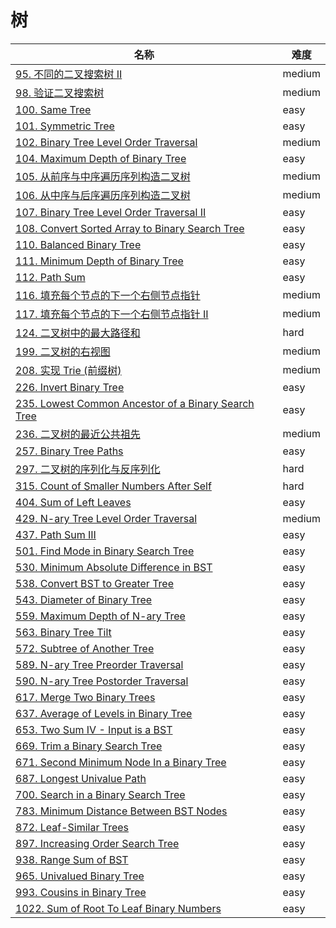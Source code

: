 # 树

**名称**|**难度**
--------|--------
[95. 不同的二叉搜索树 II](../problems/95.%20不同的二叉搜索树%20II)|medium
[98. 验证二叉搜索树](../problems/98.%20验证二叉搜索树)|medium
[100. Same Tree](../problems/100.%20Same%20Tree)|easy
[101. Symmetric Tree](../problems/101.%20Symmetric%20Tree)|easy
[102. Binary Tree Level Order Traversal](../problems/102.%20Binary%20Tree%20Level%20Order%20Traversal)|medium
[104. Maximum Depth of Binary Tree](../problems/104.%20Maximum%20Depth%20of%20Binary%20Tree)|easy
[105. 从前序与中序遍历序列构造二叉树](../problems/105.%20从前序与中序遍历序列构造二叉树)|medium
[106. 从中序与后序遍历序列构造二叉树](../problems/106.%20从中序与后序遍历序列构造二叉树)|medium
[107. Binary Tree Level Order Traversal II](../problems/107.%20Binary%20Tree%20Level%20Order%20Traversal%20II)|easy
[108. Convert Sorted Array to Binary Search Tree](../problems/108.%20Convert%20Sorted%20Array%20to%20Binary%20Search%20Tree)|easy
[110. Balanced Binary Tree](../problems/110.%20Balanced%20Binary%20Tree)|easy
[111. Minimum Depth of Binary Tree](../problems/111.%20Minimum%20Depth%20of%20Binary%20Tree)|easy
[112. Path Sum](../problems/112.%20Path%20Sum)|easy
[116. 填充每个节点的下一个右侧节点指针](../problems/116.%20填充每个节点的下一个右侧节点指针)|medium
[117. 填充每个节点的下一个右侧节点指针 II](../problems/116.%20填充每个节点的下一个右侧节点指针%20II)|medium
[124. 二叉树中的最大路径和](../problems/124.%20二叉树中的最大路径和)|hard
[199. 二叉树的右视图](../problems/199.%20二叉树的右视图)|medium
[208. 实现 Trie (前缀树)](../problems/208.%20实现%20Trie%20(前缀树))|medium
[226. Invert Binary Tree](../problems/226.%20Invert%20Binary%20Tree)|easy
[235. Lowest Common Ancestor of a Binary Search Tree](../problems/235.%20Lowest%20Common%20Ancestor%20of%20a%20Binary%20Search%20Tree)|easy
[236. 二叉树的最近公共祖先](../problems/236.%20二叉树的最近公共祖先)|medium
[257. Binary Tree Paths](../problems/257.%20Binary%20Tree%20Paths)|easy
[297. 二叉树的序列化与反序列化](../problems/297.%20二叉树的序列化与反序列化)|hard
[315. Count of Smaller Numbers After Self](../problems/315.%20Count%20of%20Smaller%20Numbers%20After%20Self)|hard
[404. Sum of Left Leaves](../problems/404.%20Sum%20of%20Left%20Leaves)|easy
[429. N-ary Tree Level Order Traversal](../problems/429.%20N-ary%20Tree%20Level%20Order%20Traversal)|medium
[437. Path Sum III](../problems/437.%20Path%20Sum%20III)|easy
[501. Find Mode in Binary Search Tree](../problems/501.%20Find%20Mode%20in%20Binary%20Search%20Tree)|easy
[530. Minimum Absolute Difference in BST](../problems/530.%20Minimum%20Absolute%20Difference%20in%20BST)|easy
[538. Convert BST to Greater Tree](../problems/538.%20Convert%20BST%20to%20Greater%20Tree)|easy
[543. Diameter of Binary Tree](../problems/543.%20Diameter%20of%20Binary%20Tree)|easy
[559. Maximum Depth of N-ary Tree](../problems/559.%20Maximum%20Depth%20of%20N-ary%20Tree)|easy
[563. Binary Tree Tilt](../problems/563.%20Binary%20Tree%20Tilt)|easy
[572. Subtree of Another Tree](../problems/572.%20Subtree%20of%20Another%20Tree)|easy
[589. N-ary Tree Preorder Traversal](../problems/589.%20N-ary%20Tree%20Preorder%20Traversal)|easy
[590. N-ary Tree Postorder Traversal](../problems/590.%20N-ary%20Tree%20Postorder%20Traversal)|easy
[617. Merge Two Binary Trees](../problems/617.%20Merge%20Two%20Binary%20Trees)|easy
[637. Average of Levels in Binary Tree](../problems/637.%20Average%20of%20Levels%20in%20Binary%20Tree)|easy
[653. Two Sum IV - Input is a BST](../problems/653.%20Two%20Sum%20IV%20-%20Input%20is%20a%20BST)|easy
[669. Trim a Binary Search Tree](../problems/669.%20Trim%20a%20Binary%20Search%20Tree)|easy
[671. Second Minimum Node In a Binary Tree](../problems/671.%20Second%20Minimum%20Node%20In%20a%20Binary%20Tree)|easy
[687. Longest Univalue Path](../problems/687.%20Longest%20Univalue%20Path)|easy
[700. Search in a Binary Search Tree](../problems/700.%20Search%20in%20a%20Binary%20Search%20Tree)|easy
[783. Minimum Distance Between BST Nodes](../problems/783.%20Minimum%20Distance%20Between%20BST%20Nodes)|easy
[872. Leaf-Similar Trees](../problems/872.%20Leaf-Similar%20Trees)|easy
[897. Increasing Order Search Tree](../problems/897.%20Increasing%20Order%20Search%20Tree)|easy
[938. Range Sum of BST](../problems/938.%20Range%20Sum%20of%20BST)|easy
[965. Univalued Binary Tree](../problems/965.%20Univalued%20Binary%20Tree)|easy
[993. Cousins in Binary Tree](../problems/993.%20Cousins%20in%20Binary%20Tree)|easy
[1022. Sum of Root To Leaf Binary Numbers](../problems/1022.%20Sum%20of%20Root%20To%20Leaf%20Binary%20Numbers)|easy
